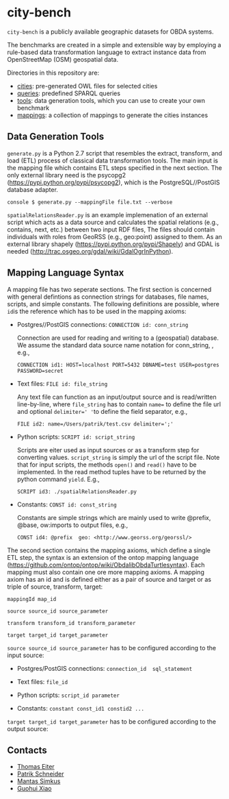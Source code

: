 city-bench
==========

`city-bench` is a publicly available geographic datasets for OBDA systems.

The benchmarks are created in a simple and extensible way by
employing a rule-based data transformation language to extract
instance data from OpenStreetMap (OSM) geospatial data.

Directories in this repository are:

* [cities](cities): pre-generated OWL files for selected cities
* [queries](queries): predefined SPARQL queries
* [tools](tools): data generation tools, which you can use to create your own benchmark
* [mappings](mappings): a collection of mappings to generate the cities instances 

Data Generation Tools
---------------------

`generate.py` is a Python 2.7 script that resembles the extract,
transform, and load (ETL) process of classical data transformation
tools. The main input is the mapping file which contains ETL steps
specified in the next section. The only external library need is the
psycopg2 (https://pypi.python.org/pypi/psycopg2), which is the
PostgreSQL//PostGIS database adapter.

```console $ generate.py --mappingFile file.txt --verbose ```

`spatialRelationsReader.py` is an example implemenation of an external
script which acts as a data source and calculates the spatial
relations (e.g., contains, next, etc.) between two input RDF files,
The files should contain individuals with roles from GeoRSS (e.g.,
geo:point) assigned to them. As an external library shapely
(https://pypi.python.org/pypi/Shapely) and GDAL is needed
(http://trac.osgeo.org/gdal/wiki/GdalOgrInPython).

Mapping Language Syntax
-----------------------

A mapping file has two seperate sections. The first section is 
concerned with general defintions as connection strings 
for databases, file names, scripts, and simple constants. 
The following definitions are possible, where `id`is the 
reference which has to be used in the mapping axioms:

* Postgres//PostGIS connections: `CONNECTION id: conn_string`

   Connection are used for reading and writing to a (geospatial) database. We assume the standard data source name notation for conn_string, , e.g.,
   
   `CONNECTION id1: HOST=localhost PORT=5432 DBNAME=test USER=postgres PASSWORD=secret`

* Text files: `FILE id: file_string`

   Any text file can function as an input/output source and is read/written line-by-line, where `file_string` has to contain `name=` to define the file url and optional `delimiter=' '`to define the field separator, e.g.,
   
   `FILE id2: name=/Users/patrik/test.csv delimiter=';'`
   

* Python scripts: `SCRIPT id: script_string`
 
   Scripts are eiter used as input sources or as a transform step for converting values. `script_string` is simply the url of the script file. Note that for input scripts, the methods `open()` and `read()` have to be implemented. In the read method tuples have to be returned by the python command `yield`. E.g., 

   `SCRIPT id3: ./spatialRelationsReader.py`

* Constants: `CONST id: const_string`

   Constants are simple strings which are mainly used to write @prefix, @base, ow:imports to output files, e.g.,
   
   `CONST id4: @prefix  geo: <http://www.georss.org/georssl/>`


The second section contains the mapping axioms, which define a 
single ETL step, the syntax is an extension of the ontop mapping language 
(https://github.com/ontop/ontop/wiki/ObdalibObdaTurtlesyntax).
Each mapping must also contain one ore more mapping axioms.
A mapping axiom has an id and is defined either as a pair of source and target
or as triple of source, transform, target:

`mappingId map_id`

`source source_id source_parameter`

`transform transform_id transform_parameter`

`target target_id target_parameter`

`source source_id source_parameter` has to be configured according 
to the input source:

* Postgres/PostGIS connections: `connection_id  sql_statement`

* Text files: `file_id`

* Python scripts:  `script_id parameter`

* Constants: `constant const_id1 constid2 ...`

`target target_id target_parameter` has to be configured according to the 
output source:



Contacts
--------
* [Thomas Eiter](http://www.kr.tuwien.ac.at/staff/eiter/)
* [Patrik Schneider](http://www.kr.tuwien.ac.at/staff/patrik/)
* [Mantas Simkus](http://www.dbai.tuwien.ac.at/staff/simkus/)
* [Guohui Xiao](http://www.ghxiao.org)
